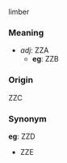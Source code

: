 limber
### Meaning
+ _adj_: ZZA
    + __eg__: ZZB

### Origin

ZZC

### Synonym

__eg__: ZZD

+ ZZE


